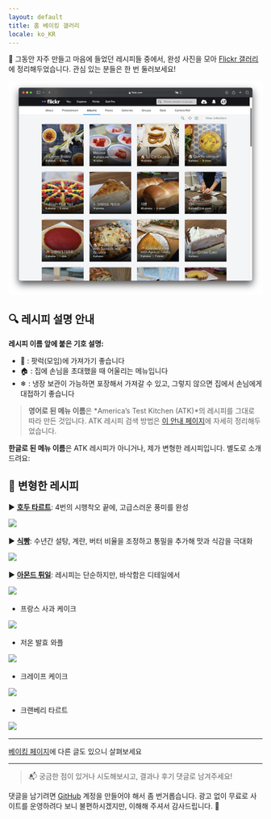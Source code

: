 ```yaml
---
layout: default
title: 홈 베이킹 갤러리
locale: ko_KR
---
```


📸 그동안 자주 만들고 마음에 들었던 레시피들 중에서, 완성 사진을 모아 [Flickr 갤러리](https://flickr.com/photos/95940733@N07/albums/)에 정리해두었습니다. 관심 있는 분들은 한 번 둘러보세요!

[![Gallery](/assets/img/baking/gallery.jpg)](https://flickr.com/photos/95940733@N07/albums/)

## 🔍 레시피 설명 안내

**레시피 이름 앞에 붙은 기호 설명:**
  - 🚗 : 팟럭(모임)에 가져가기 좋습니다  
  - 🏠 : 집에 손님을 초대했을 때 어울리는 메뉴입니다  
  - ❄ : 냉장 보관이 가능하면 포장해서 가져갈 수 있고, 그렇지 않으면 집에서 손님에게 대접하기 좋습니다  

> **영어로 된 메뉴 이름**은 *America’s Test Kitchen (ATK)*의 레시피를 그대로 따라 만든 것입니다. ATK 레시피 검색 방법은 [이 안내 페이지](/baking/atk)에 자세히 정리해두었습니다.
  
**한글로 된 메뉴 이름**은 ATK 레시피가 아니거나, 제가 변형한 레시피입니다. 별도로 소개드려요:

## 🍰 변형한 레시피

▶ **[호두 타르트](/baking/recipes/walnut_tart)**: 4번의 시행착오 끝에, 고급스러운 풍미를 완성

[![](https://live.staticflickr.com/65535/52685126083_65eceb22c7_n.jpg)](/baking/recipes/walnut_tart)

▶ **[식빵](/baking/recipes/sandwich_bread)**: 수년간 설탕, 계란, 버터 비율을 조정하고 통밀을 추가해 맛과 식감을 극대화

[![](https://live.staticflickr.com/65535/50056927126_26925b35a0_n.jpg)](/baking/recipes/sandwich_bread)

▶ **[아몬드 튀일](/baking/recipes/almond_tulies)**: 레시피는 단순하지만, 바삭함은 디테일에서

[![](https://live.staticflickr.com/65535/54315326476_3a86eee553_n.jpg)](/baking/recipes/almond_tulies)

* 프랑스 사과 케이크

![](https://live.staticflickr.com/65535/53808856734_0f2080fe45_n.jpg)

* 저온 발효 와플

![](https://live.staticflickr.com/65535/54315761030_1349e56b5a_n.jpg)

* 크레이프 케이크

![](https://live.staticflickr.com/65535/54073972367_21dd8bb5b8_n.jpg)

* 크랜베리 타르트

![](https://live.staticflickr.com/65535/54314452107_007eba0fd3_n.jpg)

---

[베이킹 페이지](/baking)에 다른 글도 있으니 살펴보세요

---

> 📬 궁금한 점이 있거나 시도해보시고, 결과나 후기 댓글로 남겨주세요!  

댓글을 남기려면 [GitHub](http://github.com) 계정을 만들어야 해서 좀 번거롭습니다. 광고 없이 무료로 사이트를 운영하려다 보니 불편하시겠지만, 이해해 주셔서 감사드립니다. 🙂
